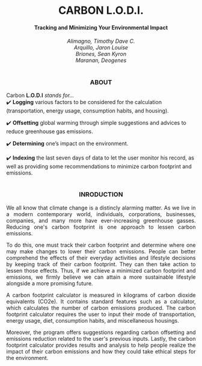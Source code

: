 <h1 align="center">CARBON L.O.D.I.<br><h4 align="center">Tracking and Minimizing Your Environmental Impact</br></h3>


<h6 align="center">

Alimagno, Timothy Dave C. <br>
Arquillo, Jaron Louise <br>
Briones, Sean Kyron <br>
Maranan, Deogenes <br>

</h6>

#  

<h3 align = "center">ABOUT</h3>

Carbon __L.O.D.I__ _stands for..._  
✔️ __Logging__ various factors to be considered for the calculation (transportation, energy usage, consumption habits, and housing).

✔️ __Offsetting__ global warming through simple suggestions and advices to reduce greenhouse gas emissions. 

✔️ __Determining__ one’s impact on the environment.

✔️ __Indexing__ the last seven days of data to let the user monitor his record, as well as providing some recommendations to minimize carbon footprint and emissions.

#

<h3 align = "center"> INRODUCTION </h3>

<p align="justify">
We all know that climate change is a distincly alarming matter. As we live in a modern contemporary world, individuals, corporations, businesses, companies, and many more have ever-increasing greenhouse gasses. Reducing one's carbon footprint is one approach to lessen carbon emissions.
</p>

<p align="justify">
To do this, one must track their carbon footprint and determine where one may make changes to lower their carbon emissions. People can better comprehend the effects of their everyday activities and lifestyle decisions by keeping track of their carbon footprint. They can then take action to lessen those effects. Thus, if we achieve a minimized carbon footprint and emissions, we firmly believe we can attain a more sustainable lifestyle alongside a more promising future.
</p>

<p align="justify">
A carbon footprint calculator is measured in kilograms of carbon dioxide equivalents (CO2e). It contains standard features such as a calculator, which calculates the number of carbon emissions produced. The carbon footprint calculator requires the user to input their mode of transportation, energy usage, diet, consumption habits, and miscellaneous housings.
</p>


<p align="justify">
Moreover, the program offers suggestions regarding carbon offsetting and emissions reduction related to the user's previous inputs. Lastly, the carbon footprint calculator provides results and analysis to help people realize the impact of their carbon emissions and how they could take ethical steps for the environment.
</p>

#



